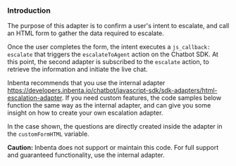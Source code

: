 ### Introduction

The purpose of this adapter is to confirm a user's intent to escalate, and call an HTML form to gather the data required to escalate.

Once the user completes the form, the intent executes a `js_callback: escalate` that triggers the `escalateToAgent` action on the Chatbot SDK. At this point, the second adapter is subscribed to the `escalate` action, to retrieve the information and initiate the live chat.

Inbenta recommends that you use the internal adapter https://developers.inbenta.io/chatbot/javascript-sdk/sdk-adapters/html-escalation-adapter. If you need custom features, the code samples below function the same way as the internal adapter, and can give you some insight on how to create your own escalation adapter.

In the case shown, the questions are directly created inside the adapter in the `customFormHTML` variable.

**Caution:** Inbenta does not support or maintain this code. For full support and guaranteed functionality, use the internal adapter.
